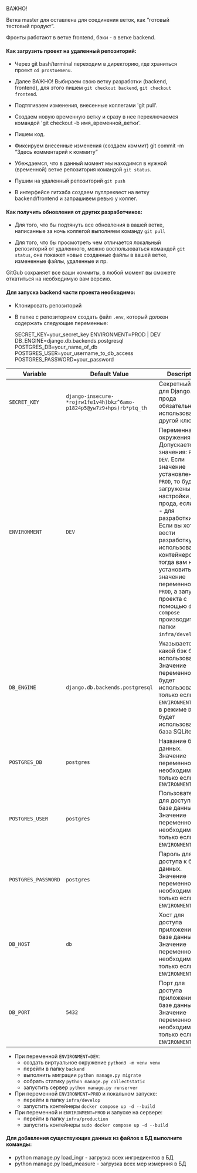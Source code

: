 
ВАЖНО!

Ветка master для оставлена для соединения веток, как “готовый тестовый продукт”.

Фронты работают в ветке frontend, бэки - в ветке backend.

  
  

#### Как загрузить проект на удаленный репозиторий:

  

* Через git bash/terminal переходим в директорию, где храниться проект `cd prostoemenu`.

* Далее ВАЖНО! Выбираем свою ветку разработки (backend, frontend), для этого пишем `git checkout backend`, `git checkout frontend`.

* Подтягиваем изменения, внесенные коллегами 'git pull'.

* Создаем новую временную ветку и сразу в нее переключаемся командой 'git checkout -b имя_временной_ветки'.

* Пишем код.

* Фиксируем внесенные изменения (создаем коммит) git commit -m “Здесь комментарий к коммиту”

* Убеждаемся, что в данный момент мы находимся в нужной (временной) ветке репозитория командой `git status`.

* Пушим на удаленный репозиторий `git push`

* В интерфейсе гитхаба создаем пуллреквест на ветку backend/frontend и запрашивем ревью у коллег.

  
  

#### Как получить обновления от других разработчиков:

  

* Для того, что бы подтянуть все обновления в вашей ветке, написанные за ночь коллегой выполняем команду `git pull`

* Для того, что бы просмотреть чем отличается локальный репозиторий от удаленного, можно воспользоваться командой `git status`, она покажет новые созданные файлы в вашей ветке, измененные файлы, удаленные и пр.

  

GitGub сохраняет все ваши коммиты, в любой момент вы сможете откатиться на необходимую вам версию.

  
  

#### Для запуска backend части проекта необходимо:

 * Клонировать репозиторий
 * В папке с репозиторием создать файл `.env`, который должен содержать следующие переменные:

    SECRET_KEY=your_secret_key
    ENVIRONMENT=PROD | DEV
    DB_ENGINE=django.db.backends.postgresql
    POSTGRES_DB=your_name_of_db
    POSTGRES_USER=your_username_to_db_access
    POSTGRES_PASSWORD=your_password
 
|Variable|Default Value|Description|
|--|--|--|
|`SECRET_KEY`|`django-insecure-*rojrw1fe1v4h)bkz^6amo-p1824p5@yw7z9+hps)rb*ptq_th`|Секретный ключ для Django. Для прода обязательно использовать другой ключ!|
|`ENVIRONMENT`|`DEV`|Переменная окружения. Допускается два значения: `PROD` и `DEV`. Если значение установлено `PROD`, то будут загружены настройки для прода, если `DEV` - для разработки. Если вы хотите вести разработку с использованием контейнеров, тогда вам нужно установить значение переменной `PROD`, а запуск проекта с помощью `docker compose` производить из папки `infra/develop`.|
|`DB_ENGINE`|`django.db.backends.postgresql`|Указывается какой бэк будет использован. Значение переменной будет использовано, только если `ENVIRONMENT=PROD`, в режиме `DEV` будет использована база SQLite.|
|`POSTGRES_DB`|`postgres`|Название базы данных. Значение переменной необходимо, только если `ENVIRONMENT=PROD`|
|`POSTGRES_USER`|`postgres`|Пользователь для доступа к базе данных. Значение переменной необходимо, только если `ENVIRONMENT=PROD`.|
|`POSTGRES_PASSWORD`|`postgres`|Пароль для доступа к базе данных. Значение переменной необходимо, только если `ENVIRONMENT=PROD`.|
|`DB_HOST`|`db`|Хост для доступа приложения к базе данных. Значение переменной необходимо, только если `ENVIRONMENT=PROD`.|
|`DB_PORT`|`5432`|Порт для доступа приложения к базе данных. Значение переменной необходимо, только если `ENVIRONMENT=PROD`.|

 * При переменной `ENVIRONMENT=DEV`:
	- создать виртуальное окружение `python3 -m venv venv`
	- перейти в папку `backend`
	- выполнить миграции `python manage.py migrate`
	- собрать статику `python manage.py collectstatic`
	- запустить сервер `python manage.py runserver`
* При переменной `ENVIRONMENT=PROD` и локальном запуске:
	- перейти в папку `infra/develop`
	- запустить контейнеры `docker compose up -d --build`
* При переменной и `ENVIRONMENT=PROD` и запуске на сервере:
	- перейти в папку `infra/production`
	- запустить контейнеры `sudo docker compose up -d --build`
 

 #### Для добавления существующих данных из файлов в БД выполните команды:

* python manage.py load_ingr - загрузка всех ингредиентов в БД
* python manage.py load_measure - загрузка всех мер измерния в БД
